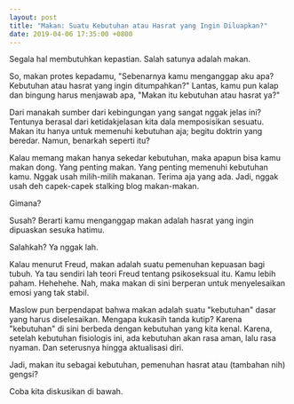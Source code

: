 ```yaml
---
layout: post
title: "Makan: Suatu Kebutuhan atau Hasrat yang Ingin Diluapkan?"
date: 2019-04-06 17:35:00 +0800
---
```


Segala hal membutuhkan kepastian. Salah satunya adalah makan.

So, makan protes kepadamu, "Sebenarnya kamu menganggap aku apa? Kebutuhan atau hasrat yang ingin ditumpahkan?" Lantas, kamu pun kalap dan bingung harus menjawab apa, "Makan itu kebutuhan atau hasrat ya?"

Dari manakah sumber dari kebingungan yang sangat nggak jelas ini? Tentunya berasal dari ketidakjelasan kita dala memposisikan sesuatu. Makan itu hanya untuk memenuhi kebutuhan aja; begitu doktrin yang beredar. Namun, benarkah seperti itu?

Kalau memang makan hanya sekedar kebutuhan, maka apapun bisa kamu makan dong. Yang penting makan. Yang penting memenuhi kebutuhan kamu. Nggak usah milih-milih makanan. Terima aja yang ada. Jadi, nggak usah deh capek-capek stalking blog makan-makan.

Gimana?

Susah? Berarti kamu menganggap makan adalah hasrat yang ingin dipuaskan sesuka hatimu.

Salahkah? Ya nggak lah.

Kalau menurut Freud, makan adalah suatu pemenuhan kepuasan bagi tubuh. Ya tau sendiri lah teori Freud tentang psikoseksual itu. Kamu lebih paham. Hehehehe. Nah, maka makan di sini berperan untuk menyelesaikan emosi yang tak stabil.

Maslow pun berpendapat bahwa makan adalah suatu "kebutuhan" dasar yang harus diselesaikan. Mengapa kukasih tanda kutip? Karena "kebutuhan" di sini berbeda dengan kebutuhan yang kita kenal. Karena, setelah kebutuhan fisiologis ini, ada kebutuhan akan rasa aman, lalu rasa nyaman. Dan seterusnya hingga aktualisasi diri.

Jadi, makan itu sebagai kebutuhan, pemenuhan hasrat atau (tambahan nih) gengsi?

Coba kita diskusikan di bawah.
